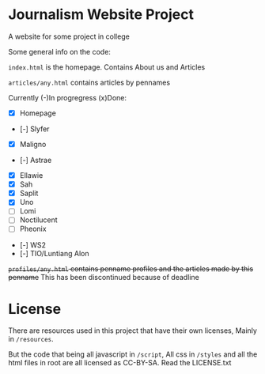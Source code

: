 # Journalism Website Project
A website for some project in college

Some general info on the code:

`index.html` is the homepage. Contains About us and Articles

`articles/any.html` contains articles by pennames

Currently (-)In progregress (x)Done:
- [x] Homepage 
- [-] Slyfer
- [x] Maligno
- [-] Astrae
- [x] Ellawie
- [x] Sah
- [x] Saplit
- [x] Uno
- [ ] Lomi
- [ ] Noctilucent
- [ ] Pheonix
- [-] WS2
- [-] TIO/Luntiang Alon

~~`profiles/any.html` contains penname profiles and the articles made by this penname~~ This has been discontinued because of deadline

# License
There are resources used in this project that have their own licenses, Mainly in `/resources`.

But the code that being all javascript in `/script`, All css in `/styles` and all the html files in root are all licensed as CC-BY-SA. Read the LICENSE.txt